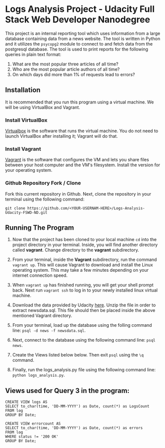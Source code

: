 # Logs Analysis Project - Udacity Full Stack Web Developer Nanodegree

This project is an internal reporting tool which uses information from a large database containing data from a news website. The tool is written in Python and it utilizes the `psycopg2` module to connect to and fetch data from the postgresql database. The tool is used to print reports for the following queries in plain text format:

1. What are the most popular three articles of all time?
2. Who are the most popular article authors of all time?
3. On which days did more than 1% of requests lead to errors?

## Installation

It is recommended that you run this program using a virtual machine. We will be using VirtualBox and Vagrant.

### Install VirtualBox
[Virtualbox](https://www.virtualbox.org/wiki/Download_Old_Builds_5_1) is the software that runs the virtual machine. You do not need to launch VirtualBox after installing it; Vagrant will do that.

### Install Vagrant

[Vagrant](https://www.vagrantup.com/) is the software that configures the VM and lets you share files between your host computer and the VM's filesystem. Install the version for your operating system.

### Github Repository Fork / Clone

Fork this current repository in Github. Next, clone the repository in your terminal using the following command:

```
git clone https://github.com/<YOUR-USERNAM-HERE>/Logs-Analysis-Udacity-FSWD-ND.git
```

## Running The Program

1. Now that the project has been cloned to your local machine `cd` into the project directory in your terminal. Inside, you will find another directory called **vagrant**. Change directory to the **vagrant** subdirectory.

2. From your terminal, inside the **Vagrant** subdirectory, run the command `vagrant up`. This will cause Vagrant to download and install the Linux operating system. This may take a few minutes depending on your internet connection speed.

3. When `vagrant up` has finished running, you will get your shell prompt back. Next run `vagrant ssh` to log in to your newly installed linux virtual machine. 

4. Download the data provided by Udacity [here](https://d17h27t6h515a5.cloudfront.net/topher/2016/August/57b5f748_newsdata/newsdata.zip). Unzip the file in order to extract newsdata.sql. This file should then be placed inside the above mentioned Vagrant directory.

5. From your terminal, load up the database using the folling command line: `psql -d news -f newsdata.sql`.

6. Next, connect to the database using the following command line: `psql news`.

7. Create the Views listed below below. Then exit `psql` using the `\q` command.

8. Finally, run the logs_analysis.py file using the following command line: `python logs_analysis.py`.


## Views used for Query 3 in the program:

```
CREATE VIEW logs AS 
SELECT to_char(time, 'DD-MM-YYYY') as Date, count(*) as LogsCount
FROM log
GROUP BY Date;
```
```
CREATE VIEW errorcount AS
SELECT to_char(time, 'DD-MM-YYYY') as Date, count(*) as errors
FROM log
WHERE status != '200 OK'
GROUP BY Date;
```
